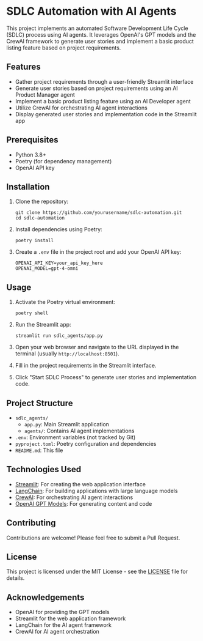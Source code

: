 # SDLC Automation with AI Agents

This project implements an automated Software Development Life Cycle (SDLC) process using AI agents. It leverages OpenAI's GPT models and the CrewAI framework to generate user stories and implement a basic product listing feature based on project requirements.

## Features

- Gather project requirements through a user-friendly Streamlit interface
- Generate user stories based on project requirements using an AI Product Manager agent
- Implement a basic product listing feature using an AI Developer agent
- Utilize CrewAI for orchestrating AI agent interactions
- Display generated user stories and implementation code in the Streamlit app

## Prerequisites

- Python 3.8+
- Poetry (for dependency management)
- OpenAI API key

## Installation

1. Clone the repository:
   ```
   git clone https://github.com/yourusername/sdlc-automation.git
   cd sdlc-automation
   ```

2. Install dependencies using Poetry:
   ```
   poetry install
   ```

3. Create a `.env` file in the project root and add your OpenAI API key:
   ```
   OPENAI_API_KEY=your_api_key_here
   OPENAI_MODEL=gpt-4-omni
   ```

## Usage

1. Activate the Poetry virtual environment:
   ```
   poetry shell
   ```

2. Run the Streamlit app:
   ```
   streamlit run sdlc_agents/app.py
   ```

3. Open your web browser and navigate to the URL displayed in the terminal (usually `http://localhost:8501`).

4. Fill in the project requirements in the Streamlit interface.

5. Click "Start SDLC Process" to generate user stories and implementation code.

## Project Structure

- `sdlc_agents/`
  - `app.py`: Main Streamlit application
  - `agents/`: Contains AI agent implementations
- `.env`: Environment variables (not tracked by Git)
- `pyproject.toml`: Poetry configuration and dependencies
- `README.md`: This file

## Technologies Used

- [Streamlit](https://streamlit.io/): For creating the web application interface
- [LangChain](https://python.langchain.com/): For building applications with large language models
- [CrewAI](https://github.com/joaomdmoura/crewAI): For orchestrating AI agent interactions
- [OpenAI GPT Models](https://openai.com/): For generating content and code

## Contributing

Contributions are welcome! Please feel free to submit a Pull Request.

## License

This project is licensed under the MIT License - see the [LICENSE](LICENSE) file for details.

## Acknowledgements

- OpenAI for providing the GPT models
- Streamlit for the web application framework
- LangChain for the AI agent framework
- CrewAI for AI agent orchestration